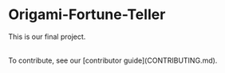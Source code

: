 # Origami-Fortune-Teller
This is our final project.  

<br>
To contribute, see our [contributor guide](CONTRIBUTING.md).
